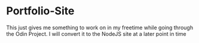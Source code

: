 # Portfolio-Site
This just gives me something to work on in my freetime while going through the Odin Project.
I will convert it to the NodeJS site at a later point in time